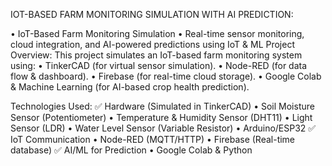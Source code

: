 IOT-BASED FARM MONITORING SIMULATION WITH AI PREDICTION:

•	IoT-Based Farm Monitoring Simulation
•	 Real-time sensor monitoring, cloud integration, and AI-powered predictions using IoT & ML
Project Overview:
This project simulates an IoT-based farm monitoring system using:
•	TinkerCAD (for virtual sensor simulation).
•	Node-RED (for data flow & dashboard).
•	Firebase (for real-time cloud storage).
•	Google Colab & Machine Learning (for AI-based crop health prediction).

Technologies Used:
✅ Hardware (Simulated in TinkerCAD)
•	Soil Moisture Sensor (Potentiometer)
•	Temperature & Humidity Sensor (DHT11)
•	Light Sensor (LDR)
•	Water Level Sensor (Variable Resistor)
•	Arduino/ESP32
✅ IoT Communication
•	Node-RED (MQTT/HTTP)
•	Firebase (Real-time database)
✅ AI/ML for Prediction
•	Google Colab & Python




